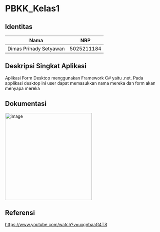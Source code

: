 # PBKK_Kelas1

## Identitas
| Nama | NRP |
|------------------|-----|
| Dimas Prihady Setyawan | 5025211184 |

## Deskripsi Singkat Aplikasi
Aplikasi Form Desktop menggunakan Framework C# yaitu .net. Pada applikasi desktop ini user dapat memasukkan nama mereka dan form akan menyapa mereka

## Dokumentasi
<img width="284" alt="image" src="https://github.com/yaboidimsum/PBKK_A_Tugas1/Documentation.png">

## Referensi
https://www.youtube.com/watch?v=uxgnbaaG4T8
